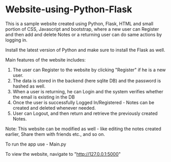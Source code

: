 # Website-using-Python-Flask

This is a sample website created using Python, Flask, HTML and small portion of CSS, Javascript and bootstrap, where a new user can Register and then add and delete Notes or a returning user can do same actions by logging in.

Install the latest version of Python and make sure to install the Flask as well.

Main features of the website includes:
1) The user can Register to the website by clicking "Register" if he is a new user.
2) The data is stored in the backend (here sqlite DB) and the password is hashed as well.
3) When a user is returning, he can Login and the system verifies whether the email is existing in the DB
4) Once the user is successfully Logged In/Registered - Notes can be created and deleted whenever needed.
5) User can Logout, and then return and retrieve the previously created Notes.

Note: This website can be modified as well - like editing the notes created earlier, Share them with friends etc., and so on.

To run the app use - Main.py

To view the website, navigate to "http://127.0.0.1:5000"
